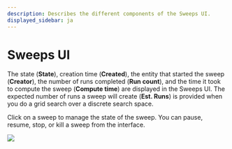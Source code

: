 ```yaml
---
description: Describes the different components of the Sweeps UI.
displayed_sidebar: ja
---
```


# Sweeps UI

<head>
    <title>Sweeps UI</title>
</head>

<!-- <figure><img src="../../../.gitbook/assets/Screen Shot 2022-09-02 at 4.10.44 PM.png" alt=""><figcaption></figcaption></figure> -->

The state (**State**), creation time (**Created**), the entity that started the sweep (**Creator**), the number of runs completed (**Run count**), and the time it took to compute the sweep (**Compute time**) are displayed in the Sweeps UI. The expected number of runs a sweep will create (**Est. Runs**) is provided when you do a grid search over a discrete search space.



Click on a sweep to manage the state of the sweep. You can pause, resume, stop, or kill a sweep from the interface.

![](https://downloads.intercomcdn.com/i/o/146037849/aeae7b64ddf7008f48dfb170/sweep+controls.png)
